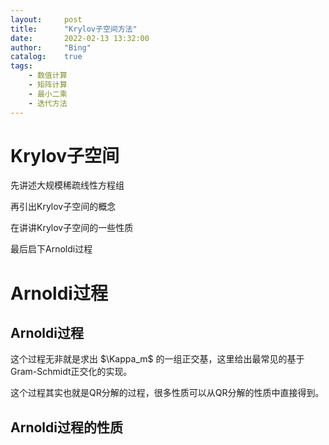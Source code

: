 ```yaml
---
layout:     post
title:      "Krylov子空间方法"
date:       2022-02-13 13:32:00
author:     "Bing"
catalog:    true
tags:
    - 数值计算
    - 矩阵计算
    - 最小二乘
    - 迭代方法
---
```

# Krylov子空间
先讲述大规模稀疏线性方程组

再引出Krylov子空间的概念

在讲讲Krylov子空间的一些性质

最后启下Arnoldi过程

# Arnoldi过程
## Arnoldi过程
这个过程无非就是求出 $\Kappa_m$ 的一组正交基，这里给出最常见的基于Gram-Schmidt正交化的实现。

这个过程其实也就是QR分解的过程，很多性质可以从QR分解的性质中直接得到。

## Arnoldi过程的性质

